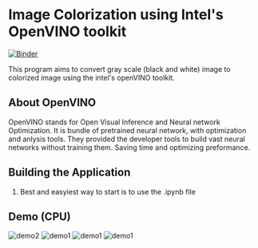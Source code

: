 # Image Colorization using Intel's OpenVINO toolkit
[![Binder](https://mybinder.org/badge_logo.svg)](https://mybinder.org/v2/gh/openvinotoolkit/openvino_notebooks/HEAD?labpath=notebooks%2F222-vision-image-colorization%2F222-vision-image-colorization.ipynb)

This program aims to convert gray scale (black and white) image to colorized image using the intel's openVINO toolkit. 
## About OpenVINO
OpenVINO stands for Open Visual Inference and Neural network Optimization. It is bundle of pretrained neural network, with optimization and anlysis tools. They provided the developer tools to build vast neural networks without training them. Saving time and optimizing preformance. 

## Building the Application
1. Best and easyiest way to start is to use the .ipynb file 
## Demo (CPU)
![demo2](demoImages/demo2.png)
![demo1](demoImages/demo1.png)
![demo1](demoImages/demo3.png)
![demo1](demoImages/demo4.png)

